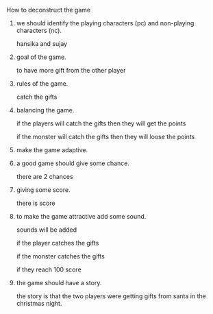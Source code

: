 How to deconstruct the game

1. we should identify the playing characters (pc) and non-playing characters (nc).

   hansika and sujay

2. goal of the game.

   to have more gift from the other player

3. rules of the game.

   catch the gifts

   

4. balancing the game.

   if the players will catch the gifts then they will get the points

   if the monster will catch the gifts then they will loose the points

5. make the game adaptive.

6. a good game should give some chance.

   there are 2 chances

7. giving some score.

   there is score

8. to make the game attractive add some sound.

   sounds will be added

   if the player catches the gifts

   if the monster catches the gifts

   if they reach 100 score

9. the game should have a story.

   the story is that the two players were getting gifts from santa in the christmas night.

